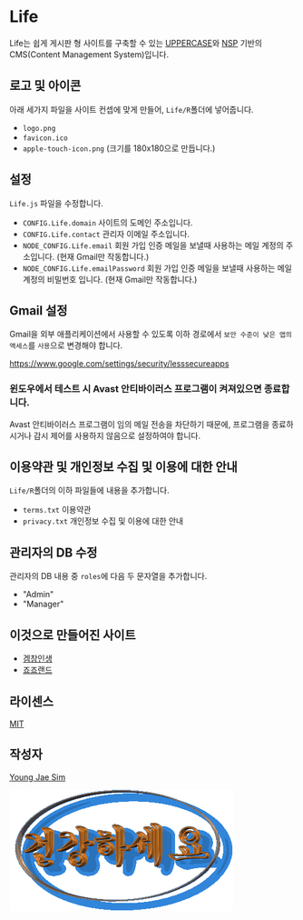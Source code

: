 # Life
Life는 쉽게 게시판 형 사이트를 구축할 수 있는 [UPPERCASE](http://UPPERCASE.IO)와 [NSP](http://nsp.js.org) 기반의 CMS(Content Management System)입니다.

## 로고 및 아이콘
아래 세가지 파일을 사이트 컨셉에 맞게 만들어, `Life/R`폴더에 넣어줍니다.
* `logo.png`
* `favicon.ico`
* `apple-touch-icon.png` (크기를 180x180으로 만듭니다.)

## 설정
`Life.js` 파일을 수정합니다.
* `CONFIG.Life.domain` 사이트의 도메인 주소입니다.
* `CONFIG.Life.contact` 관리자 이메일 주소입니다.
* `NODE_CONFIG.Life.email` 회원 가입 인증 메일을 보낼때 사용하는 메일 계정의 주소입니다. (현재 Gmail만 작동합니다.)
* `NODE_CONFIG.Life.emailPassword` 회원 가입 인증 메일을 보낼때 사용하는 메일 계정의 비밀번호 입니다. (현재 Gmail만 작동합니다.)

## Gmail 설정
Gmail을 외부 애플리케이션에서 사용할 수 있도록 이하 경로에서 `보안 수준이 낮은 앱의 액세스`를 `사용`으로 변경해야 합니다.

https://www.google.com/settings/security/lesssecureapps

### 윈도우에서 테스트 시 Avast 안티바이러스 프로그램이 켜져있으면 종료합니다.
Avast 안티바이러스 프로그램이 임의 메일 전송을 차단하기 때문에, 프로그램을 종료하시거나 감시 제어를 사용하지 않음으로 설정하여야 합니다.

## 이용약관 및 개인정보 수집 및 이용에 대한 안내
`Life/R`폴더의 이하 파일들에 내용을 추가합니다.
* `terms.txt` 이용약관
* `privacy.txt` 개인정보 수집 및 이용에 대한 안내

## 관리자의 DB 수정
관리자의 DB 내용 중 `roles`에 다음 두 문자열을 추가합니다.
* "Admin"
* "Manager"

## 이것으로 만들어진 사이트
* [겜창인생](http://gclife.net)
* [죠죠랜드](http://jojo.land)

## 라이센스
[MIT](LICENSE)

## 작성자
[Young Jae Sim](https://github.com/Hanul)

![ScreenShot](https://raw.githubusercontent.com/Hanul/Life/master/well-being.gif)